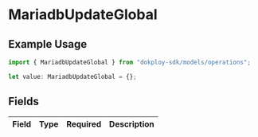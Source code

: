 # MariadbUpdateGlobal

## Example Usage

```typescript
import { MariadbUpdateGlobal } from "dokploy-sdk/models/operations";

let value: MariadbUpdateGlobal = {};
```

## Fields

| Field       | Type        | Required    | Description |
| ----------- | ----------- | ----------- | ----------- |